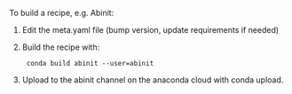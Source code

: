 To build a recipe, e.g. Abinit:

1. Edit the meta.yaml file (bump version, update requirements if needed)

2. Build the recipe with:

        conda build abinit --user=abinit

3. Upload to the abinit channel on the anaconda cloud with conda upload.